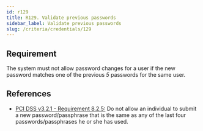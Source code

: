 ```yaml
---
id: r129
title: R129. Validate previous passwords
sidebar_label: Validate previous passwords
slug: /criteria/credentials/129
---
```


## Requirement

The system must not allow password changes for a user
if the new password matches one of the previous *5* passwords
for the same user.

## References

- [PCI DSS v3.2.1 - Requirement 8.2.5:](https://www.pcisecuritystandards.org/documents/PCI_DSS_v3-2-1.pdf)
Do not allow an individual to submit a new password/passphrase that is the same
as any of the last four passwords/passphrases he or she has used.
